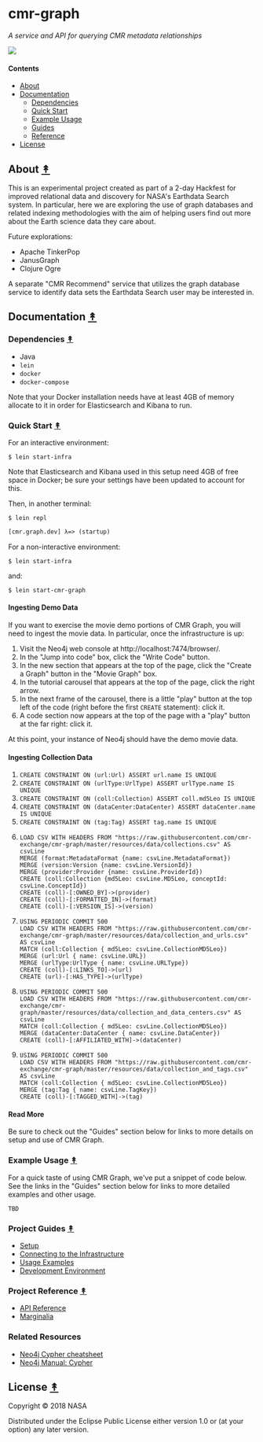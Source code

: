 # cmr-graph

*A service and API for querying CMR metadata relationships*

[![][logo]][logo]


#### Contents

* [About](#about-)
* [Documentation](#documentation-)
  * [Dependencies](#dependencies-)
  * [Quick Start](#quick-start-)
  * [Example Usage](#example-usage-)
  * [Guides](#guides-)
  * [Reference](#reference-)
* [License](#license-)


## About [&#x219F;](#contents)

This is an experimental project created as part of a 2-day Hackfest for
improved relational data and discovery for NASA's Earthdata Search system.
In particular, here we are exploring the use of graph databases and related
indexing methodologies with the aim of helping users find out more about the
Earth science data they care about.

Future explorations:

* Apache TinkerPop
* JanusGraph
* Clojure Ogre

A separate "CMR Recommend" service that utilizes the graph database service
to identify data sets the Earthdata Search user may be interested in.


## Documentation [&#x219F;](#contents)

### Dependencies [&#x219F;](#contents)

* Java
* `lein`
* `docker`
* `docker-compose`

Note that your Docker installation needs have at least 4GB of memory allocate
to it in order for Elasticsearch and Kibana to run.


### Quick Start [&#x219F;](#contents)

For an interactive environment:
```
$ lein start-infra
```

Note that Elasticsearch and Kibana used in this setup need 4GB of free space
in Docker; be sure your settings have been updated to account for this.

Then, in another terminal:
```
$ lein repl
```
```clj
[cmr.graph.dev] λ=> (startup)
```

For a non-interactive environment:
```
$ lein start-infra
```
and:
```
$ lein start-cmr-graph
```

#### Ingesting Demo Data

If you want to exercise the movie demo portions of CMR Graph, you will need to
ingest the movie data. In particular, once the infrastructure is up:

1. Visit the Neo4j web console at http://localhost:7474/browser/.
1. In the "Jump into code" box, click the "Write Code" button.
1. In the new section that appears at the top of the page, click the "Create
   a Graph" button in the "Movie Graph" box.
1. In the tutorial carousel that appears at the top of the page, click the
   right arrow.
1. In the next frame of the carousel, there is a little "play" button at the
   top left of the code (right before the first `CREATE` statement): click it.
1. A code section now appears at the top of the page with a "play" button at
   the far right: click it.

At this point, your instance of Neo4j should have the demo movie data.

#### Ingesting Collection Data

1. `CREATE CONSTRAINT ON (url:Url) ASSERT url.name IS UNIQUE`
2. `CREATE CONSTRAINT ON (urlType:UrlType) ASSERT urlType.name IS UNIQUE`
3. `CREATE CONSTRAINT ON (coll:Collection) ASSERT coll.md5Leo IS UNIQUE`
4. `CREATE CONSTRAINT ON (dataCenter:DataCenter) ASSERT dataCenter.name IS UNIQUE`
5. `CREATE CONSTRAINT ON (tag:Tag) ASSERT tag.name IS UNIQUE`
6.  ```cypher
    LOAD CSV WITH HEADERS FROM "https://raw.githubusercontent.com/cmr-exchange/cmr-graph/master/resources/data/collections.csv" AS csvLine
    MERGE (format:MetadataFormat {name: csvLine.MetadataFormat})
    MERGE (version:Version {name: csvLine.VersionId})
    MERGE (provider:Provider {name: csvLine.ProviderId})
    CREATE (coll:Collection {md5Leo: csvLine.MD5Leo, conceptId: csvLine.ConceptId})
    CREATE (coll)-[:OWNED_BY]->(provider)
    CREATE (coll)-[:FORMATTED_IN]->(format)
    CREATE (coll)-[:VERSION_IS]->(version)
    ```
7.  ```cypher
    USING PERIODIC COMMIT 500
    LOAD CSV WITH HEADERS FROM "https://raw.githubusercontent.com/cmr-exchange/cmr-graph/master/resources/data/collection_and_urls.csv" AS csvLine
    MATCH (coll:Collection { md5Leo: csvLine.CollectionMD5Leo})
    MERGE (url:Url { name: csvLine.URL})
    MERGE (urlType:UrlType { name: csvLine.URLType})
    CREATE (coll)-[:LINKS_TO]->(url)
    CREATE (url)-[:HAS_TYPE]->(urlType)
    ```
8.  ```cypher
    USING PERIODIC COMMIT 500
    LOAD CSV WITH HEADERS FROM "https://raw.githubusercontent.com/cmr-exchange/cmr-graph/master/resources/data/collection_and_data_centers.csv" AS csvLine
    MATCH (coll:Collection { md5Leo: csvLine.CollectionMD5Leo})
    MERGE (dataCenter:DataCenter { name: csvLine.DataCenter})
    CREATE (coll)-[:AFFILIATED_WITH]->(dataCenter)
    ```
9.  ```cypher
    USING PERIODIC COMMIT 500
    LOAD CSV WITH HEADERS FROM "https://raw.githubusercontent.com/cmr-exchange/cmr-graph/master/resources/data/collection_and_tags.csv" AS csvLine
    MATCH (coll:Collection { md5Leo: csvLine.CollectionMD5Leo})
    MERGE (tag:Tag { name: csvLine.TagKey})
    CREATE (coll)-[:TAGGED_WITH]->(tag)
    ```

#### Read More

Be sure to check out the "Guides" section below for links to more details on
setup and use of CMR Graph.


### Example Usage [&#x219F;](#contents)

For a quick taste of using CMR Graph, we've put a snippet of code below.
See the links in the "Guides" section below for links to more detailed examples
and other usage.

```
TBD
```


### Project Guides [&#x219F;](#contents)

* [Setup][setup-docs]
* [Connecting to the Infrastructure][connecting-docs]
* [Usage Examples][usage-docs]
* [Development Environment][dev-docs]


### Project Reference [&#x219F;](#contents)

* [API Reference][api-docs]
* [Marginalia][marginalia-docs]


### Related Resources

* [Neo4j Cypher cheatsheet][cheatsheet]
* [Neo4j Manual: Cypher][cypher]


## License [&#x219F;](#contents)

Copyright © 2018 NASA

Distributed under the Eclipse Public License either version 1.0 or (at
your option) any later version.


<!-- Named page links below: /-->

[logo]: https://avatars2.githubusercontent.com/u/32934967?s=200&v=4
[api-docs]: http://cmr-exchange.github.io/cmr-graph/current/
[marginalia-docs]: http://cmr-exchange.github.io/cmr-graph/current/marginalia.html
[setup-docs]: http://cmr-exchange.github.io/cmr-graph/current/0500-setup.html
[connecting-docs]: http://cmr-exchange.github.io/cmr-graph/current/0750-connecting.html
[usage-docs]: http://cmr-exchange.github.io/cmr-graph/current/1000-usage.html
[dev-docs]: http://cmr-exchange.github.io/cmr-graph/current/2000-dev.html
[cypher]: https://neo4j.com/docs/developer-manual/current/cypher/
[cheatsheet]: https://neo4j.com/docs/cypher-refcard/current/
